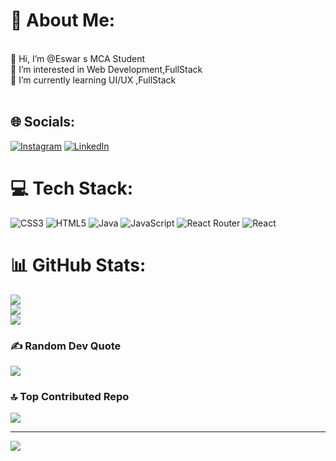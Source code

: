 # 💫 About Me:
<br>👋 Hi, I’m @Eswar s MCA Student<br>👀 I’m interested in Web Development,FullStack <br>🌱 I’m currently learning UI/UX ,FullStack<br><br>


## 🌐 Socials:
[![Instagram](https://img.shields.io/badge/Instagram-%23E4405F.svg?logo=Instagram&logoColor=white)](https://instagram.com/eswar__s) [![LinkedIn](https://img.shields.io/badge/LinkedIn-%230077B5.svg?logo=linkedin&logoColor=white)](https://www.linkedin.com/in/eswar-s-77bb28217)

# 💻 Tech Stack:
![CSS3](https://img.shields.io/badge/css3-%231572B6.svg?style=for-the-badge&logo=css3&logoColor=white) ![HTML5](https://img.shields.io/badge/html5-%23E34F26.svg?style=for-the-badge&logo=html5&logoColor=white) ![Java](https://img.shields.io/badge/java-%23ED8B00.svg?style=for-the-badge&logo=openjdk&logoColor=white) ![JavaScript](https://img.shields.io/badge/javascript-%23323330.svg?style=for-the-badge&logo=javascript&logoColor=%23F7DF1E) ![React Router](https://img.shields.io/badge/React_Router-CA4245?style=for-the-badge&logo=react-router&logoColor=white) ![React](https://img.shields.io/badge/react-%2320232a.svg?style=for-the-badge&logo=react&logoColor=%2361DAFB)
# 📊 GitHub Stats:
![](https://github-readme-stats.vercel.app/api?username=SEswar10&theme=dark&hide_border=false&include_all_commits=false&count_private=false)<br/>
![](https://github-readme-streak-stats.herokuapp.com/?user=SEswar10&theme=dark&hide_border=false)<br/>
![](https://github-readme-stats.vercel.app/api/top-langs/?username=SEswar10&theme=dark&hide_border=false&include_all_commits=false&count_private=false&layout=compact)

### ✍️ Random Dev Quote
![](https://quotes-github-readme.vercel.app/api?type=horizontal&theme=radical)

### 🔝 Top Contributed Repo
![](https://github-contributor-stats.vercel.app/api?username=SEswar10&limit=5&theme=dark&combine_all_yearly_contributions=true)

---
[![](https://visitcount.itsvg.in/api?id=SEswar10&icon=0&color=0)](https://visitcount.itsvg.in)

<!-- Proudly created with GPRM ( https://gprm.itsvg.in ) -->

